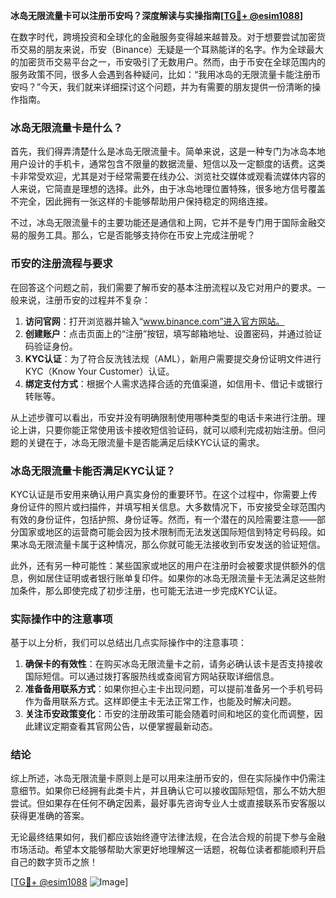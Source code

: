 **冰岛无限流量卡可以注册币安吗？深度解读与实操指南[[TG💪+ @esim1088](https://t.me/s/esim1088)]**

在数字时代，跨境投资和全球化的金融服务变得越来越普及。对于想要尝试加密货币交易的朋友来说，币安（Binance）无疑是一个耳熟能详的名字。作为全球最大的加密货币交易平台之一，币安吸引了无数用户。然而，由于币安在全球范围内的服务政策不同，很多人会遇到各种疑问，比如：“我用冰岛的无限流量卡能注册币安吗？”今天，我们就来详细探讨这个问题，并为有需要的朋友提供一份清晰的操作指南。

### 冰岛无限流量卡是什么？

首先，我们得弄清楚什么是冰岛无限流量卡。简单来说，这是一种专门为冰岛本地用户设计的手机卡，通常包含不限量的数据流量、短信以及一定额度的话费。这类卡非常受欢迎，尤其是对于经常需要在线办公、浏览社交媒体或观看流媒体内容的人来说，它简直是理想的选择。此外，由于冰岛地理位置特殊，很多地方信号覆盖不完全，因此拥有一张这样的卡能够帮助用户保持稳定的网络连接。

不过，冰岛无限流量卡的主要功能还是通信和上网，它并不是专门用于国际金融交易的服务工具。那么，它是否能够支持你在币安上完成注册呢？

### 币安的注册流程与要求

在回答这个问题之前，我们需要了解币安的基本注册流程以及它对用户的要求。一般来说，注册币安的过程并不复杂：

1. **访问官网**：打开浏览器并输入“www.binance.com”进入官方网站。
2. **创建账户**：点击页面上的“注册”按钮，填写邮箱地址、设置密码，并通过验证码验证身份。
3. **KYC认证**：为了符合反洗钱法规（AML），新用户需要提交身份证明文件进行KYC（Know Your Customer）认证。
4. **绑定支付方式**：根据个人需求选择合适的充值渠道，如信用卡、借记卡或银行转账等。

从上述步骤可以看出，币安并没有明确限制使用哪种类型的电话卡来进行注册。理论上讲，只要你能正常使用该卡接收短信验证码，就可以顺利完成初始注册。但问题的关键在于，冰岛无限流量卡是否能满足后续KYC认证的需求。

### 冰岛无限流量卡能否满足KYC认证？

KYC认证是币安用来确认用户真实身份的重要环节。在这个过程中，你需要上传身份证件的照片或扫描件，并填写相关信息。大多数情况下，币安接受全球范围内有效的身份证件，包括护照、身份证等。然而，有一个潜在的风险需要注意——部分国家或地区的运营商可能会因为技术限制而无法发送国际短信到特定号码段。如果冰岛无限流量卡属于这种情况，那么你就可能无法接收到币安发送的验证短信。

此外，还有另一种可能性：某些国家或地区的用户在注册时会被要求提供额外的信息，例如居住证明或者银行账单复印件。如果你的冰岛无限流量卡无法满足这些附加条件，那么即使完成了初步注册，也可能无法进一步完成KYC认证。

### 实际操作中的注意事项

基于以上分析，我们可以总结出几点实际操作中的注意事项：

1. **确保卡的有效性**：在购买冰岛无限流量卡之前，请务必确认该卡是否支持接收国际短信。可以通过拨打客服热线或查阅官方网站获取详细信息。
2. **准备备用联系方式**：如果你担心主卡出现问题，可以提前准备另一个手机号码作为备用联系方式。这样即便主卡无法正常工作，也能及时解决问题。
3. **关注币安政策变化**：币安的注册政策可能会随着时间和地区的变化而调整，因此建议定期查看其官网公告，以便掌握最新动态。

### 结论

综上所述，冰岛无限流量卡原则上是可以用来注册币安的，但在实际操作中仍需注意细节。如果你已经拥有此类卡片，并且确认它可以接收国际短信，那么不妨大胆尝试。但如果存在任何不确定因素，最好事先咨询专业人士或直接联系币安客服以获得更准确的答案。

无论最终结果如何，我们都应该始终遵守法律法规，在合法合规的前提下参与金融市场活动。希望本文能够帮助大家更好地理解这一话题，祝每位读者都能顺利开启自己的数字货币之旅！

[[TG💪+ @esim1088](https://t.me/s/esim1088) ![Image](https://i.postimg.cc/4NQfJmqS/Snipaste-2025-05-13-00-14-12.png)]